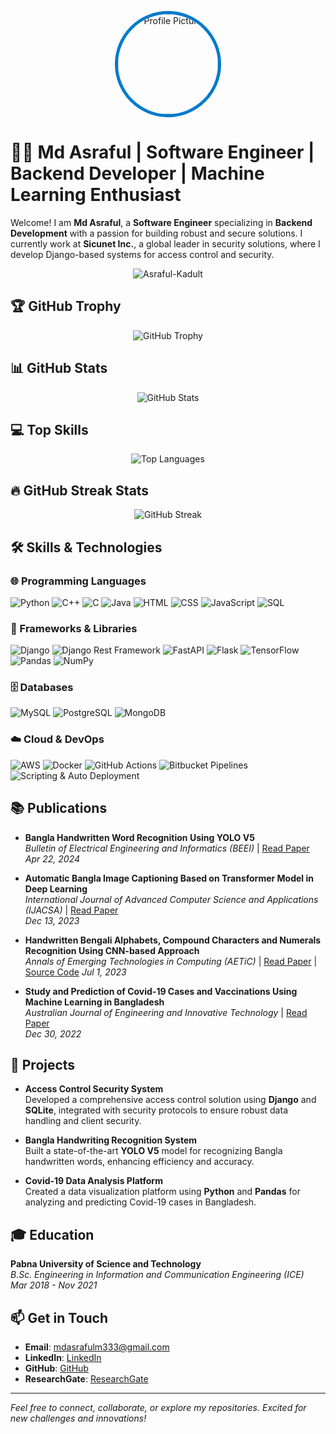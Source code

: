 <p align="center">
  <img src="https://avatars.githubusercontent.com/u/40880139?s=400&u=fd779969170b198318ddebbae60e7a6dbd91f167&v=4" alt="Profile Picture" width="160" height="160" style="border-radius: 50%; border: 5px solid #007ACC;" />
</p>

# 👨‍💻 Md Asraful | Software Engineer | Backend Developer | Machine Learning Enthusiast

Welcome! I am **Md Asraful**, a **Software Engineer** specializing in **Backend Development** with a passion for building robust and secure solutions. I currently work at **Sicunet Inc.**, a global leader in security solutions, where I develop Django-based systems for access control and security.

<p align="center"> <img src="https://komarev.com/ghpvc/?username=AsrafuLkadult&label=Profile%20Views&color=0e75b6&style=flat" alt="Asraful-Kadult" /> </p>

## 🏆 GitHub Trophy
<p align="center">
  <img src="https://github-profile-trophy.vercel.app/?username=AsrafuLkadult&theme=onedark&no-frame=true&column=7" alt="GitHub Trophy" />
</p>

## 📊 GitHub Stats
<p align="center">
  <img src="https://github-readme-stats.vercel.app/api?username=AsrafuLkadult&show_icons=true&theme=radical" alt="GitHub Stats" />
</p>

## 💻 Top Skills
<p align="center">
  <img src="https://github-readme-stats.vercel.app/api/top-langs/?username=AsrafuLkadult&layout=compact&theme=radical" alt="Top Languages" />
</p>

## 🔥 GitHub Streak Stats
<p align="center">
  <img src="https://streak-stats.demolab.com/?user=AsrafuLkadult&theme=radical" alt="GitHub Streak" />
</p>


## 🛠️ Skills & Technologies

### 🌐 Programming Languages
<p align="left"> <img src="https://img.shields.io/badge/Python-3776AB?style=for-the-badge&logo=python&logoColor=white" alt="Python"/> <img src="https://img.shields.io/badge/C++-00599C?style=for-the-badge&logo=cplusplus&logoColor=white" alt="C++"/> <img src="https://img.shields.io/badge/C-A8B9CC?style=for-the-badge&logo=c&logoColor=black" alt="C"/> <img src="https://img.shields.io/badge/Java-007396?style=for-the-badge&logo=java&logoColor=white" alt="Java"/> <img src="https://img.shields.io/badge/HTML-E34F26?style=for-the-badge&logo=html5&logoColor=white" alt="HTML"/> <img src="https://img.shields.io/badge/CSS-1572B6?style=for-the-badge&logo=css3&logoColor=white" alt="CSS"/> <img src="https://img.shields.io/badge/JavaScript-F7DF1E?style=for-the-badge&logo=javascript&logoColor=black" alt="JavaScript"/> <img src="https://img.shields.io/badge/SQL-4479A1?style=for-the-badge&logo=mysql&logoColor=white" alt="SQL"/> </p>

### 🧰 Frameworks & Libraries
<p align="left"> <img src="https://img.shields.io/badge/Django-092E20?style=for-the-badge&logo=django&logoColor=white" alt="Django"/> <img src="https://img.shields.io/badge/Django%20Rest%20Framework-092E20?style=for-the-badge&logo=django&logoColor=white" alt="Django Rest Framework"/> <img src="https://img.shields.io/badge/FastAPI-009688?style=for-the-badge&logo=fastapi&logoColor=white" alt="FastAPI"/> <img src="https://img.shields.io/badge/Flask-000000?style=for-the-badge&logo=flask&logoColor=white" alt="Flask"/> <img src="https://img.shields.io/badge/TensorFlow-FF6F00?style=for-the-badge&logo=tensorflow&logoColor=white" alt="TensorFlow"/> <img src="https://img.shields.io/badge/Pandas-150458?style=for-the-badge&logo=pandas&logoColor=white" alt="Pandas"/> <img src="https://img.shields.io/badge/NumPy-013243?style=for-the-badge&logo=numpy&logoColor=white" alt="NumPy"/> </p>

### 🗄️ Databases
<p align="left"> <img src="https://img.shields.io/badge/MySQL-4479A1?style=for-the-badge&logo=mysql&logoColor=white" alt="MySQL"/> <img src="https://img.shields.io/badge/PostgreSQL-336791?style=for-the-badge&logo=postgresql&logoColor=white" alt="PostgreSQL"/> <img src="https://img.shields.io/badge/MongoDB-47A248?style=for-the-badge&logo=mongodb&logoColor=white" alt="MongoDB"/> </p>

### ☁️ Cloud & DevOps
<p align="left"> <img src="https://img.shields.io/badge/AWS-232F3E?style=for-the-badge&logo=amazon-aws&logoColor=white" alt="AWS"/> <img src="https://img.shields.io/badge/Docker-2496ED?style=for-the-badge&logo=docker&logoColor=white" alt="Docker"/> <img src="https://img.shields.io/badge/GitHub%20Actions-2088FF?style=for-the-badge&logo=github-actions&logoColor=white" alt="GitHub Actions"/> <img src="https://img.shields.io/badge/Bitbucket%20Pipelines-0052CC?style=for-the-badge&logo=bitbucket&logoColor=white" alt="Bitbucket Pipelines"/> <img src="https://img.shields.io/badge/Scripting%20&%20Auto%20Deployment-4EAA25?style=for-the-badge&logo=gnu-bash&logoColor=white" alt="Scripting & Auto Deployment"/> </p>

## 📚 Publications
- **Bangla Handwritten Word Recognition Using YOLO V5**  
  *Bulletin of Electrical Engineering and Informatics (BEEI)* | [Read Paper](https://doi.org/10.11591/eei.v13i3.6953)  
  *Apr 22, 2024*

- **Automatic Bangla Image Captioning Based on Transformer Model in Deep Learning**  
  *International Journal of Advanced Computer Science and Applications (IJACSA)* | [Read Paper](http://dx.doi.org/10.14569/IJACSA.2023.01411113)  
  *Dec 13, 2023*

- **Handwritten Bengali Alphabets, Compound Characters and Numerals Recognition Using CNN-based Approach**  
  *Annals of Emerging Technologies in Computing (AETiC)* | [Read Paper](http://aetic.theiaer.org/archive/v7/v7n3/p3.html) | [Source Code](https://github.com/AsrafuLkadult/Handwritten-Bengali-Alphabets-Compound-Characters-and-Numerals-Recognition-Using-CNN-based-Approach.git) 
 *Jul 1, 2023*

- **Study and Prediction of Covid-19 Cases and Vaccinations Using Machine Learning in Bangladesh**  
  *Australian Journal of Engineering and Innovative Technology* | [Read Paper](https://universepg.com/journal-details/ajeit/study-and-prediction-of-covid-19-cases-and-vaccinations-using-machine-learning-in-bangladesh)  
  *Dec 30, 2022*

## 🚀 Projects
- **Access Control Security System**  
  Developed a comprehensive access control solution using **Django** and **SQLite**, integrated with security protocols to ensure robust data handling and client security.

- **Bangla Handwriting Recognition System**  
  Built a state-of-the-art **YOLO V5** model for recognizing Bangla handwritten words, enhancing efficiency and accuracy.

- **Covid-19 Data Analysis Platform**  
  Created a data visualization platform using **Python** and **Pandas** for analyzing and predicting Covid-19 cases in Bangladesh.

## 🎓 Education
**Pabna University of Science and Technology**  
*B.Sc. Engineering in Information and Communication Engineering (ICE)*  
*Mar 2018 - Nov 2021* 

## 📫 Get in Touch
- **Email**: [mdasrafulm333@gmail.com](mailto:mdasrafulm333@gmail.com)
- **LinkedIn**: [LinkedIn](https://www.linkedin.com/in/mdasraful)
- **GitHub**: [GitHub](https://github.com/Asraful-Kadult)
- **ResearchGate**: [ResearchGate](https://www.researchgate.net/profile/Md-Asraful-4/research)

---

*Feel free to connect, collaborate, or explore my repositories. Excited for new challenges and innovations!*
